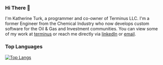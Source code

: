 ### Hi There 👋

I'm Katherine Turk, a programmer and co-owner of Terminus LLC. I'm a former Engineer from the Chemical Industry who now develops custom software for the Oil & Gas and Investment communities. You can view some of my work at [terminus](https://terminusdatascience.com) or reach me directly via [linkedIn](https://www.linkedin.com/in/katherine-turk/) or [email](mailto:kbt@terminusdatascience.com).

### Top Languages
[![Top Langs](https://github-readme-stats.vercel.app/api/top-langs/?username=kbturk&theme=transparent&layout=compact&hide_title=true&hide_border=true)](https://github.com/anuraghazra/github-readme-stats)
